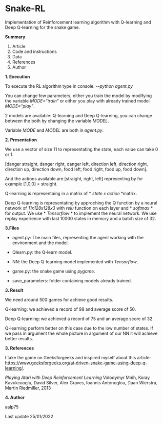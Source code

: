 # Snake-RL

Implementation of Reinforcement learning algorithm with Q-learning and Deep Q-learning for the snake game.

**Summary**

1. Article
2. Code and instructions
3. Data
4. References
5. Author

**1. Execution**

To execute the RL algorithm type in console: *--python agent.py*

You can change few parameters, either you train the model by modifying the variable *MODE="train"* or either you play with already trained model *MODE="play"*.

2 models are available: Q-learning and Deep Q-learning, you can change between the both by changing the variable *MODEL*.

Variable *MODE* and *MODEL* are both in *agent.py*.

**2. Presentation**

We use a vector of size 11 to representating the state, each value can take 0 or 1.

[danger straight, danger right, danger left, direction left, direction right, direction up, direction down, food left, food right, food up, food down].

And the actions available are [straight, right, left] representing by for example [1,0,0] = straight.

Q-learning is representaing in a matrix of * *state x action* *matrix.

Deep Q-learning is representating by approching the Q function by a neural network of *11x128x128x3*  with *relu* function on each layer and * *softmax* * for output.
We use * *Tensorflow* * to implement the neural network. We use replay experience with last 10000 states in memory and a batch size of 32.


**3.Files**

- agent.py: The main files, representing the agent working with the environment and the model.

- Qlearn.py: the Q-learn model.

- NN: the Deep Q-learning model implemented with *Tensorflow*.

- game.py: the snake game using *pygame*.

- save_parameters: folder containing models already trained.

**3. Result**

We need around 500 games for achieve good results.

Q-learning: we achieved a record of 98 and average score of 50.

Deep Q-learning: we achieved a record of 75 and an average score of 32.

Q-learning perform better on this case due to the low number of states. If we pass in argument the whole picture in argument of our NN it will achieve better results.

**3. References**

I take the game on Geeksforgeeks and inspired myself about this article: https://www.geeksforgeeks.org/ai-driven-snake-game-using-deep-q-learning/.

*Playing Atari with Deep Reinforcement Learning* Volodymyr Mnih, Koray Kavukcuoglu, David Silver, Alex Graves, Ioannis Antonoglou, Daan Wierstra, Martin Riedmiller, 2013

**4. Author**

aalp75

Last update 25/01/2022
